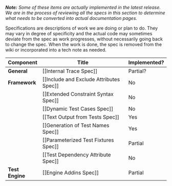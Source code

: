 _**Note:** Some of these items are actually implemented in the latest release. We are in the process of reviewing all the specs in this section to determine what needs to be converted into actual documentation pages._
 
Specifications are descriptions of work we are doing or plan to do. They may vary in degree of specificity and the actual code may sometimes deviate from the spec as work progresses, without necessarily going back to change the spec. When the work is done, the spec is removed from the wiki or incorporated into a tech note as needed.

|  Component      |  Title                                     |  Implemented?  |
|-----------------|--------------------------------------------|----------------|
|   **General**   | [[Internal Trace Spec]]                    | Partial?       |
|  **Framework**  | [[Include and Exclude Attributes Spec]]    | No             |
|                 | [[Extended Constraint Syntax Spec]]        | No             |
|                 | [[Dynamic Test Cases Spec]]                | No             |
|                 | [[Text Output from Tests Spec]]            | Yes            |
|                 | [[Generation of Test Names Spec]]          | Yes            |
|                 | [[Parameterized Test Fixtures Spec]]       | Partial        |
|                 | [[Test Dependency Attribute Spec]]         | No             |
| **Test Engine** | [[Engine Addins Spec]]                     | Partial        |
